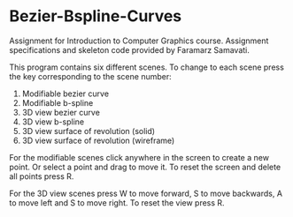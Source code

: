 # Bezier-Bspline-Curves
Assignment for Introduction to Computer Graphics course. Assignment specifications and skeleton code provided by Faramarz Samavati.

This program contains six different scenes. To change to each scene
press the key corresponding to the scene number:
1. Modifiable bezier curve
2. Modifiable b-spline
3. 3D view bezier curve
4. 3D view b-spline
5. 3D view surface of revolution (solid)
6. 3D view surface of revolution (wireframe)

For the modifiable scenes click anywhere in the screen to create
a new point. Or select a point and drag to move it. To reset the
screen and delete all points press R.

For the 3D view scenes press W to move forward, S to move backwards,
A to move left and S to move right. To reset the view press R.
